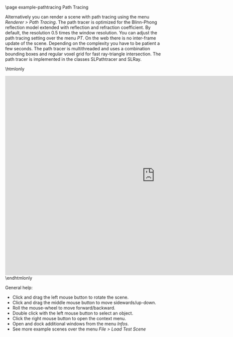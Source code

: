 \page example-pathtracing Path Tracing

Alternatively you can render a scene with path tracing using the menu *Renderer > Path Tracing*.
The path tracer is optimized for the Blinn-Phong reflection model extended with reflection and refraction coefficient.
By default, the resolution 0.5 times the window resolution. You can adjust the path tracing setting over the menu *PT*.
On the web there is no inter-frame update of the scene. Depending on the complexity you have to be patient a few seconds.
The path tracer is multithreaded and uses a combination bounding boxes and regular voxel grid for fast ray-triangle intersection.
The path tracer is implemented in the classes SLPathtracer and SLRay.

\htmlonly
<iframe src="https://pallas.ti.bfh.ch/slproject?scene=63" width="960" height="640" frameBorder="0"></iframe>
\endhtmlonly

General help:
<ul>
  <li>Click and drag the left mouse button to rotate the scene.</li>
  <li>Click and drag the middle mouse button to move sidewards/up-down.</li>
  <li>Roll the mouse-wheel to move forward/backward.</li>
  <li>Double click with the left mouse button to select an object.</li>
  <li>Click the right mouse button to open the context menu.</li>
  <li>Open and dock additional windows from the menu <em>Infos</em>.</li>
  <li>See more example scenes over the menu <em>File > Load Test Scene</em></li>
</ul>